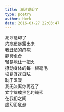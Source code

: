 ```yaml
---  
title: 潮汐退却了  
type: poetry  
author: Herb  
date: 2016-03-27 22:03:47    
---  
```

潮汐退却了  
灼痕便暴露出来  
我丑陋的疮疤  
静待愈合    
轻易地让一把火  
撩动身体的每一根毫毛  
轻易耳迷目眩  
耽于温暖    
我无法离你再近了  
文字编成黑色的绳索  
在我们之间  
虚幻而危悬